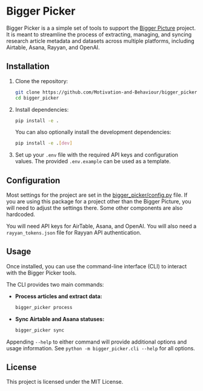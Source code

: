 # Bigger Picker

Bigger Picker is a a simple set of tools to support the [Bigger Picture](https://github.com/Motivation-and-Behaviour/bigger_picture) project.
It is meant to streamline the process of extracting, managing, and syncing research article metadata and datasets across multiple platforms, including Airtable, Asana, Rayyan, and OpenAI.

## Installation

1. Clone the repository:

   ```sh
   git clone https://github.com/Motivation-and-Behaviour/bigger_picker.git
   cd bigger_picker
   ```

2. Install dependencies:

   ```sh
   pip install -e .
   ```

    You can also optionally install the development dependencies:

   ```sh
   pip install -e .[dev]
   ```

3. Set up your `.env` file with the required API keys and configuration values.
   The provided `.env.example` can be used as a template.

## Configuration

Most settings for the project are set in the [bigger_picker/config.py](bigger_picker/config.py) file.
If you are using this package for a project other than the Bigger Picture, you will need to adjust the settings there.
Some other components are also hardcoded.

You will need API keys for AirTable, Asana, and OpenAI.
You will also need a `rayyan_tokens.json` file for Rayyan API authentication.

## Usage

Once installed, you can use the command-line interface (CLI) to interact with the Bigger Picker tools.

The CLI provides two main commands:

- **Process articles and extract data:**

  ```sh
  bigger_picker process
  ```

- **Sync Airtable and Asana statuses:**

  ```sh
  bigger_picker sync
  ```

Appending `--help` to either command will provide additional options and usage information.
See `python -m bigger_picker.cli --help` for all options.

## License

This project is licensed under the MIT License.

